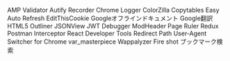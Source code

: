 AMP Validator
Autify Recorder
Chrome Logger
ColorZilla
Copytables
Easy Auto Refresh
EditThisCookie
Googleオフラインドキュメント
Google翻訳
HTML5 Outliner
JSONView
JWT Debugger
ModHeader
Page Ruler Redux
Postman Interceptor
React Developer Tools
Redirect Path
User-Agent Switcher for Chrome
var_masterpiece
Wappalyzer
Fire shot
ブックマーク検索
